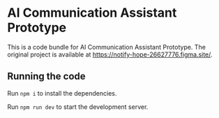 
  # AI Communication Assistant Prototype

  This is a code bundle for AI Communication Assistant Prototype. The original project is available at 
  https://notify-hope-26627776.figma.site/.

  ## Running the code

  Run `npm i` to install the dependencies.

  Run `npm run dev` to start the development server.
  
